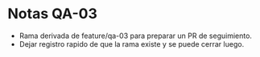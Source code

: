 # Notas QA-03

- Rama derivada de feature/qa-03 para preparar un PR de seguimiento.
- Dejar registro rapido de que la rama existe y se puede cerrar luego.